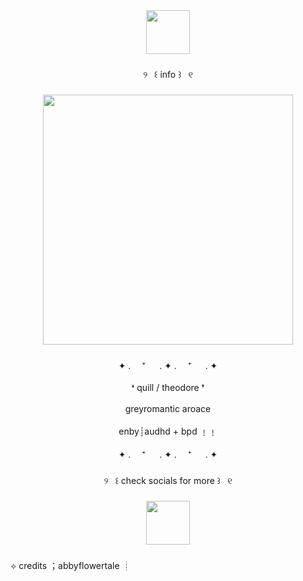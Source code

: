 <div align="center">
  <img height="70" src="https://64.media.tumblr.com/fe1f0bc06d781091ad7f52d04a3c5974/7080f390471733cb-32/s2048x3072/68ced0dcd80b3123209978b054ae81f16d4522c7.pnj"  />
</div>

###

<p align="center">୨  ꒰ info ꒱  ୧</p>

###

<div align="center">
  <img height="400" src="https://64.media.tumblr.com/25626b84ddbc0f21491bb354b2081464/1367cc86447532ae-2f/s1280x1920/a1068ea8e96a9735343eb7161d4e10bc51983ba9.pnj"  />
</div>

###

<p align="center">✦ . 　⁺ 　 . ✦ . 　⁺ 　 . ✦<br><br>❛ quill / theodore ❜<br><br>greyromantic aroace<br><br>enby┊audhd + bpd ﹗﹗<br><br>✦ . 　⁺ 　 . ✦ . 　⁺ 　 . ✦</p>

###

<p align="center">୨  ꒰ check socials for more ꒱  ୧</p>

###

<div align="center">
  <img height="70" src="https://64.media.tumblr.com/fe1f0bc06d781091ad7f52d04a3c5974/7080f390471733cb-32/s2048x3072/68ced0dcd80b3123209978b054ae81f16d4522c7.pnj"  />
</div>

###

<p align="left">⟡ credits ；abbyflowertale ┊</p>

###

